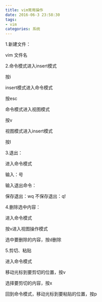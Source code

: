 ```yaml
---
title: vim常用操作
date: 2016-06-3 23:58:30
tags:
- vim
categories: 系统
---
```


1.新建文件：

vim 文件名

2.命令模式进入insert模式

按i

insert模式进入命令模式

按esc

命令模式进入视图模式

按v

视图模式进入insert模式

按I

3.退出：

进入命令模式

输入：号

输入退出命令：

保存退出：wq
不保存退出：q!

4.删除选中内容：

进入命令模式

按v进入视图操作模式

选中要删除的内容，按d删除

5.剪切、粘贴

进入命令模式

移动光标到要剪切的位置，按v

选择要剪切的内容，按x

回到命令模式，移动光标到要粘贴的位置，按p




